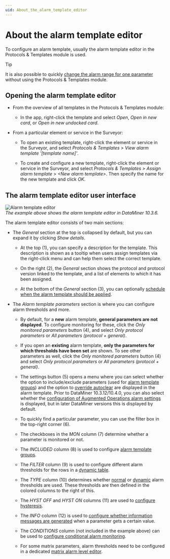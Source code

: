 ```yaml
---
uid: About_the_alarm_template_editor
---
```


# About the alarm template editor

To configure an alarm template, usually the alarm template editor in the Protocols & Templates module is used.

> [!TIP]
> It is also possible to quickly [change the alarm range for one parameter](xref:Changing_the_alarm_range_for_one_parameter) without using the Protocols & Templates module.

## Opening the alarm template editor

- From the overview of all templates in the Protocols & Templates module:

  - In the app, right-click the template and select *Open*, *Open in new card*, or *Open in new undocked card*.

- From a particular element or service in the Surveyor:

  - To open an existing template, right-click the element or service in the Surveyor, and select *Protocols & Templates \> View alarm template '\[template name\]'*.

  - To create and configure a new template, right-click the element or service in the Surveyor, and select *Protocols & Templates \> Assign alarm template* > *\<New alarm template>*. Then specify the name for the new template and click *OK*.

## The alarm template editor user interface

![Alarm template editor](~/user-guide/images/AlarmTemplateEditor.png)<br>
*The example above shows the alarm template editor in DataMiner 10.3.6.*

The alarm template editor consists of two main sections:

- The *General* section at the top is collapsed by default, but you can expand it by clicking *Show details*.

  - At the top (1), you can specify a description for the template. This description is shown as a tooltip when users assign templates via the right-click menu and can help them select the correct template.

  - On the right (2), the *General* section shows the protocol and protocol version linked to the template, and a list of elements to which it has been assigned.

  - At the bottom of the *General* section (3), you can optionally [schedule when the alarm template should be applied](xref:Scheduling_an_alarm_template).

- The *Alarm template parameters* section is where you can configure alarm thresholds and more.

  - By default, for a **new** alarm template, **general parameters are not displayed**. To configure monitoring for these, click the *Only monitored parameters* button (4), and select *Only protocol parameters* or *All parameters (protocol + general)*.

  - If you open an **existing** alarm template, **only the parameters for which thresholds have been set** are shown. To see other parameters as well, click the *Only monitored parameters* button (4) and select *Only protocol parameters* or *All parameters (protocol + general)*.

  - The settings button (5) opens a menu where you can select whether the option to include/exclude parameters (used for [alarm template groups](xref:Alarm_template_groups)) and the option to [override autoclear](xref:Setting_the_autoclear_option_in_alarm_template) are displayed in the alarm template. Prior to DataMiner 10.3.12/10.4.0, you can also select whether the [configuration of Augmented Operations alarm settings](xref:Configuring_anomaly_detection_alarms) is displayed, but in later DataMiner versions this is displayed by default.

  - To quickly find a particular parameter, you can use the filter box in the top-right corner (6).

  - The checkboxes in the *MON* column (7) determine whether a parameter is monitored or not.

  - The *INCLUDED* column (8) is used to configure [alarm template groups](xref:Alarm_template_groups).

  - The *FILTER* column (9) is used to configure different alarm thresholds for the rows in a [dynamic table](xref:Configuring_normal_alarm_thresholds#configuring-alarm-thresholds-for-dynamic-table-parameters).

  - The *TYPE* column (10) determines whether [normal](xref:Configuring_normal_alarm_thresholds) or [dynamic](xref:Configuring_dynamic_alarm_thresholds) alarm thresholds are used. These thresholds are then defined in the colored columns to the right of this.

  - The *HYST OFF* and *HYST ON* columns (11) are used to [configure hysteresis](xref:Configuring_alarm_hysteresis).

  - The *INFO* column (12) is used to [configure whether information messages are generated](xref:Configuring_alarm_template_information_message) when a parameter gets a certain value.

  - The *CONDITIONS* column (not included in the example above) can be used to [configure conditional alarm monitoring](xref:Using_conditions_in_an_alarm_template).

  - For some matrix parameters, alarm thresholds need to be configured in a dedicated [matrix alarm level editor](xref:Configuring_normal_alarm_thresholds#configuring-alarm-thresholds-for-matrix-parameters).
